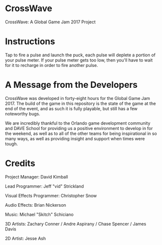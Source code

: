 # CrossWave
CrossWave: A Global Game Jam 2017 Project

# Instructions
Tap to fire a pulse and launch the puck, each pulse will deplete a portion of your pulse meter. If your pulse meter gets too low, then you'll have to wait for it to recharge in order to fire another pulse.

# A Message from the Developers
CrossWave was developed in forty-eight hours for the Global Game Jam 2017. The build of the game in this repository is the state of the game at the end of the event, and as such it is fully playable, but still has a few noteworthy bugs.

We are incredibly thankful to the Orlando game development community and DAVE School for providing us a positive environment to develop in for the weekend, as well as to all of the other teams for being inspirational in so many ways, as well as providing insight and support when times were tough.

# Credits
Project Manager: David Kimball

Lead Programmer: Jeff "vid" Strickland

Visual Effects Programmer: Christopher Snow

Audio Effects: Brian Nickerson

Music: Michael "Skitch" Schiciano

3D Artists: Zachary Conner / Andre Aspirany / Chase Spencer / James Davis

2D Artist: Jesse Ash
